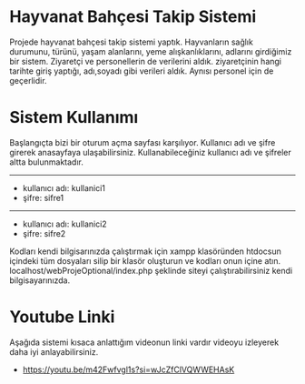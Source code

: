 # Hayvanat Bahçesi Takip Sistemi

Projede hayvanat bahçesi takip sistemi yaptık. Hayvanların sağlık durumunu, türünü, yaşam alanlarını, yeme alışkanlıklarını, adlarını girdiğimiz bir sistem. Ziyaretçi ve personellerin de verilerini aldık. ziyaretçinin hangi tarihte giriş yaptığı, adı,soyadı gibi verileri aldık. Aynısı personel için de geçerlidir.


# Sistem Kullanımı
Başlangıçta bizi bir oturum açma sayfası karşılıyor. Kullanıcı adı ve şifre girerek anasayfaya ulaşabilirsiniz. 
Kullanabileceğiniz kullanıcı adı ve şifreler altta bulunmaktadır.

---
- kullanıcı adı: kullanici1
- şifre: sifre1
---
- kullanıcı adı: kullanici2
- şifre: sifre2

Kodları kendi bilgisarınızda çalıştırmak için xampp klasöründen htdocsun içindeki tüm dosyaları silip bir klasör oluşturun ve kodları onun içine atın. localhost/webProjeOptional/index.php şeklinde siteyi çalıştırabilirsiniz kendi bilgisayarınızda. 

# Youtube Linki
Aşağıda sistemi kısaca anlattığım videonun linki vardır videoyu izleyerek daha iyi anlayabilirsiniz. 

- https://youtu.be/m42Fwfvgl1s?si=wJcZfClVQWWEHAsK
